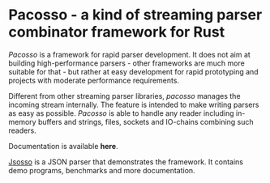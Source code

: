 # Pacosso - a kind of streaming parser combinator framework for Rust

_Pacosso_ is a framework for rapid parser development.
It does not aim at building high-performance parsers -
other frameworks are much more suitable for that -
but rather at easy development for rapid prototyping
and projects with moderate performance requirements.

Different from other streaming parser libraries,
_pacosso_ manages the incoming stream internally.
The feature is intended to make writing parsers
as easy as possible.
_Pacosso_ is able to handle any reader including
in-memory buffers and strings, files, sockets and
IO-chains combining such readers.

Documentation is available **here**.

[Jsosso] is a JSON parser that demonstrates the framework.
It contains demo programs, benchmarks and more documentation.

[Jsosso]: https://github.com/toschoo/jsosso

